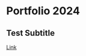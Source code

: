 # Portfolio 2024

## Test Subtitle
[Link]([https://github.com/you-re/portfolio-2024/blob/main/Code%20Snippet.png](https://github.com/you-re/portfolio-2024/tree/main/CFPS%20-%20Quick%20Texturing))
